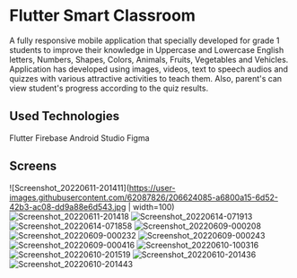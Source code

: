 # Flutter Smart Classroom

A fully responsive mobile application that specially developed for grade 1 students to improve their knowledge in Uppercase and Lowercase English letters, Numbers, Shapes, Colors, Animals, Fruits, Vegetables and Vehicles. Application has developed using images, videos, text to speech audios and quizzes with various attractive activities to teach them. Also, parent's can view student's progress according to the quiz results.

## Used Technologies
  Flutter
  Firebase
  Android Studio
  Figma
  
##  Screens
![Screenshot_20220611-201411](https://user-images.githubusercontent.com/62087826/206624085-a6800a15-6d52-42b3-ac08-dd9a88e6d543.jpg | width=100)
![Screenshot_20220611-201418](https://user-images.githubusercontent.com/62087826/206624110-7b0ff77d-8dad-4c95-b98a-545cb698a5c5.jpg)
![Screenshot_20220614-071913](https://user-images.githubusercontent.com/62087826/206624134-adf27100-f7c8-464d-8d2e-2f4443573405.jpg)
![Screenshot_20220614-071858](https://user-images.githubusercontent.com/62087826/206624144-cdb0ed53-2b3e-4d78-ad6b-56a8d2b31349.jpg)
![Screenshot_20220609-000208](https://user-images.githubusercontent.com/62087826/206624167-51d75428-b6fe-4909-9882-bc79b3463093.jpg)
![Screenshot_20220609-000232](https://user-images.githubusercontent.com/62087826/206624187-8461dfa4-90ff-4f1e-9290-6ba974213147.jpg)
![Screenshot_20220609-000243](https://user-images.githubusercontent.com/62087826/206624194-23f5670f-41ba-4847-a3d0-0a8f22412f66.jpg)
![Screenshot_20220609-000416](https://user-images.githubusercontent.com/62087826/206624206-fd4900b5-0ef0-4068-ae38-f239c1b13ef2.jpg)
![Screenshot_20220610-100316](https://user-images.githubusercontent.com/62087826/206624229-d07b06df-283b-499e-9c18-ac49758c0c5f.jpg)
![Screenshot_20220610-201519](https://user-images.githubusercontent.com/62087826/206624245-50837a09-8c90-469e-9351-59f213d74a70.jpg)
![Screenshot_20220610-201436](https://user-images.githubusercontent.com/62087826/206624280-0dfa786b-f3f9-4565-862e-76916c87f343.jpg)
![Screenshot_20220610-201443](https://user-images.githubusercontent.com/62087826/206624288-c441b13b-c7f2-4736-8d3f-d69e915cf6f5.jpg)
